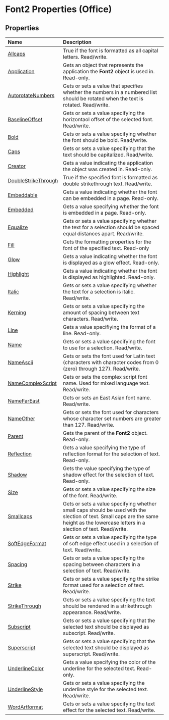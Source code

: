 
# Font2 Properties (Office)

## Properties



|**Name**|**Description**|
|:-----|:-----|
|[Allcaps](66a576ef-d765-38ea-26e7-5bc06ff29907.md)|True if the font is formatted as all capital letters. Read/write.|
|[Application](9991c892-6fc5-3487-8b4c-b3d9c8b90fba.md)|Gets an object that represents the application the  **Font2** object is used in. Read-only.|
|[AutorotateNumbers](91007f1f-a3e5-1a7c-19c5-badc25201596.md)|Gets or sets a value that specifies whether the numbers in a numbered list should be rotated when the text is rotated. Read/write.|
|[BaselineOffset](93062fdc-25fd-3fe2-1b12-5301057bb1a7.md)|Gets or sets a value specifying the horizontaol offset of the selected font. Read/write.|
|[Bold](ad660a44-5c37-ea23-1bc2-17b337df8ad1.md)|Gets or sets a value specifying whether the font should be bold. Read/write.|
|[Caps](56a52bb6-7040-b018-05e8-6680924e311c.md)|Gets or sets a value specifying that the text should be capitalized. Read/write.|
|[Creator](8a417bc4-b208-fdb1-5b2d-7f61cb42b590.md)|Gets a value indicating the application the object was created in. Read-only.|
|[DoubleStrikeThrough](494bc4ab-8de5-d63b-c508-8ed0aa4fca6c.md)|True if the specified font is formatted as double strikethrough text. Read/write.|
|[Embeddable](80affb7d-e728-7753-0d59-5f2b0969645d.md)|Gets a value indicating whether the font can be embedded in a page. Read-only.|
|[Embedded](906f1d84-dcc8-0187-2661-559e7db04e46.md)|Gets a value specifying whether the font is embedded in a page. Read-only.|
|[Equalize](634b30d8-7e8b-952a-eb89-1113560eb7d2.md)|Gets or sets a value specifying whether the text for a selection should be spaced equal distances apart. Read/write.|
|[Fill](b8f19a98-4e22-d2ad-1404-3ee48d3edde3.md)|Gets the formatting properties for the font of the specified text. Read-only|
|[Glow](8f9c33aa-70fd-1e9f-fe45-5f1b988b8ef7.md)|Gets a value indicating whether the font is displayed as a glow effect. Read-only.|
|[Highlight](320ee1c7-6d0e-c284-37e7-33cf99d0db9b.md)|Gets a value indicating whether the font is displayed as highlighted. Read-only.|
|[Italic](88cc4dcb-62c5-11ce-49b5-ee090111e616.md)|Gets or sets a value specifying whether the text for a selection is italic. Read/write.|
|[Kerning](0fc7f63c-bffc-486e-65ed-bbb04af6a209.md)|Gets or sets a value specifying the amount of spacing between text characters. Read/write.|
|[Line](9e2b48e7-e69b-4bd3-e2dd-1b4a6f6e5575.md)|Gets a value specifiying the format of a line. Read-only.|
|[Name](febaac7b-dc8e-abd0-8883-cc8b1d2b98b5.md)|Gets or sets a value specifying the font to use for a selection. Read/write.|
|[NameAscii](085c3147-d93e-2efa-6834-d1fc6c65eef9.md)|Gets or sets the font used for Latin text (characters with character codes from 0 (zero) through 127). Read/write.|
|[NameComplexScript](8f5d513e-990c-1783-ea5b-d600a5a83170.md)|Gets or sets the complex script font name. Used for mixed language text. Read/write.|
|[NameFarEast](3f476612-615f-b1c4-625a-1a4fd67f7da9.md)|Gets or sets an East Asian font name. Read/write.|
|[NameOther](62092f40-321d-224a-8109-1360bd503a44.md)|Gets or sets the font used for characters whose character set numbers are greater than 127. Read/write.|
|[Parent](ab375f24-f9bc-d3c1-6976-713a1624763e.md)|Gets the parent of the  **Font2** object. Read-only.|
|[Reflection](ae59cf83-4717-d3e1-9664-c7be0233a8eb.md)|Gets a value specifying the type of reflection format for the selection of text. Read-only.|
|[Shadow](0a95cb09-3cc1-f08a-9986-454307cdbf1d.md)|Gets the value specifying the type of shadow effect for the selection of text. Read-only.|
|[Size](6b15e14c-9d4a-529d-5854-2417a7d7985c.md)|Gets or sets a value specifying the size of the font. Read/write.|
|[Smallcaps](edc34db5-278e-61e9-9510-8acd3fd9ea2c.md)|Gets or sets a value specifying whether small caps should be used with the slection of text. Small caps are the same height as the lowercase letters in a slection of text. Read/write.|
|[SoftEdgeFormat](8a2d4db3-5788-4b67-fe9d-3fa65f6eb6da.md)|Gets or sets a value specifying the type of soft edge effect used in a selection of text. Read/write.|
|[Spacing](4957d0cf-1c22-1f30-bc91-bb994d69454d.md)|Gets or sets a value specifying the spacing between characters in a selection of text. Read/write.|
|[Strike](a4d48ba9-08da-75f1-9470-59ae22dd9538.md)|Gets or sets a value specifying the strike format used for a selection of text. Read/write.|
|[StrikeThrough](d40062d9-0a38-2aaa-9675-57a90cbde1dc.md)|Gets or sets a value specifying the text should be rendered in a strikethrough appearance. Read/write.|
|[Subscript](904325fa-e08e-999b-dd11-ef8c3bcc124c.md)|Gets or sets a value specifying that the selected text should be displayed as subscript. Read/write.|
|[Superscript](a6cd553f-9916-0182-1678-5e0d9cc71600.md)|Gets or sets a value specifying that the selected text should be displayed as superscript. Read/write.|
|[UnderlineColor](7479a08a-7960-78bb-d3c0-e2716e2a7bbb.md)|Gets a value specifying the color of the underline for the selected text. Read-only.|
|[UnderlineStyle](687db3cb-7360-75b7-2c20-f553bb25e8b4.md)|Gets or sets a value specifying the underline style for the selected text. Read/write.|
|[WordArtformat](b7f69361-d5b2-b7cb-f2a3-692dd449ff1a.md)|Gets or sets a value specifying the text effect for the selected text. Read/write.|
